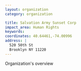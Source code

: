 ```yaml
---
layout: organization
category: organization

title: Salvation Army Sunset Corp
impact_area: Human Rights
keywords: 
coordinates: 40.64461,-74.00996
address: |
  520 50th St
  Brooklyn NY 11220
---
```

Organization's overview
